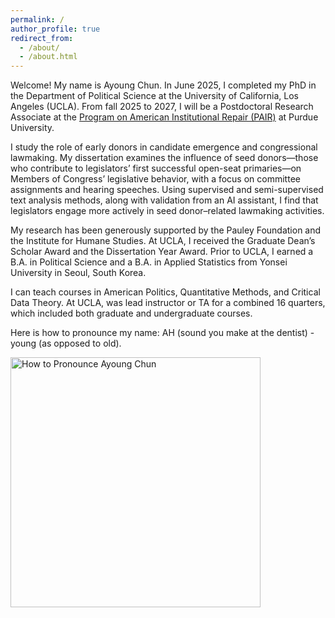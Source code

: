 ```yaml
---
permalink: /
author_profile: true
redirect_from: 
  - /about/
  - /about.html
---
```

<p>
  Welcome! My name is Ayoung Chun. In June 2025, I completed my PhD in the Department of Political Science at the University of California, Los Angeles (UCLA). From fall 2025 to 2027, I will be a Postdoctoral Research Associate at the <a href="https://cla.purdue.edu/academic/polsci/research/labs/pair-program/index.html" target="_blank"> Program on American Institutional Repair (PAIR)</a> at Purdue University.
</p>

<p> I study the role of early donors in candidate emergence and congressional lawmaking. My dissertation examines the influence of seed donors—those who contribute to legislators’ first successful open-seat primaries—on Members of Congress’ legislative behavior, with a focus on committee assignments and hearing speeches. Using supervised and semi-supervised text analysis methods, along with validation from an AI assistant, I find that legislators engage more actively in seed donor–related lawmaking activities.</p>

<p>  My research has been generously supported by the Pauley Foundation and the Institute for Humane Studies. At UCLA, I received the Graduate Dean’s Scholar Award and the Dissertation Year Award. Prior to UCLA, I earned a B.A. in Political Science and a B.A. in Applied Statistics from Yonsei University in Seoul, South Korea.</p>

<p> I can teach courses in American Politics, Quantitative Methods, and Critical Data Theory. At UCLA, was lead instructor or TA for a combined 16 quarters, which included both graduate and undergraduate courses.</p>

<p> Here is how to pronounce my name: AH (sound you make at the dentist) - young (as opposed to old). </p>

<img src="https://ayoungchun.github.io/images/sayname.jpg" alt="How to Pronounce Ayoung Chun" width="400"/>

